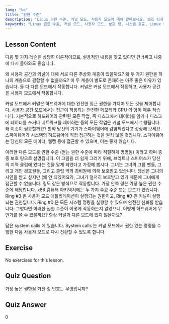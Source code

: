 ```yaml
---
lang: "ko"
title: "권한 수준"
description: "Linux 권한 수준, 커널 모드, 사용자 모드에 대해 알아보세요. 보호 링과 안전한 하드웨어 접근을 위한 시스템 호출을 이해하세요. Linux 여정을 시작하세요!"
keywords: "Linux 권한 수준, 커널 모드, 사용자 모드, 보호 링, 시스템 호출, Linux 보안, Linux 초보자, Linux 튜토리얼"
---
```


## Lesson Content

다음 몇 가지 레슨은 상당히 이론적이므로, 실용적인 내용을 찾고 있다면 건너뛰고 나중에 다시 돌아와도 좋습니다.

왜 사용자 공간과 커널에 대해 서로 다른 추상화 계층이 있을까요? 왜 두 가지 권한을 하나의 계층으로 결합할 수 없을까요? 이 두 계층이 별도로 존재하는 아주 좋은 이유가 있습니다. 둘 다 다른 모드에서 작동합니다. 커널은 커널 모드에서 작동하고, 사용자 공간은 사용자 모드에서 작동합니다.

커널 모드에서 커널은 하드웨어에 대한 완전한 접근 권한을 가지며 모든 것을 제어합니다. 사용자 공간 모드에서는 접근이 허용되는 안전한 메모리와 CPU 의 양이 매우 적습니다. 기본적으로 하드웨어와 관련된 모든 작업, 즉 디스크에서 데이터를 읽거나 디스크에 데이터를 쓰거나 네트워크를 제어하는 등의 모든 작업은 커널 모드에서 수행됩니다. 왜 이것이 필요할까요? 만약 당신의 기기가 스파이웨어에 감염되었다고 상상해 보세요. 스파이웨어가 시스템의 하드웨어에 직접 접근하는 것을 원치 않을 것입니다. 스파이웨어는 당신의 모든 데이터, 웹캠 등에 접근할 수 있으며, 이는 좋지 않습니다.

이러한 다른 모드를 권한 수준 (얻는 권한 수준에 따라 적절하게 명명됨) 이라고 하며 종종 보호 링으로 설명됩니다. 이 그림을 더 쉽게 그리기 위해, 브리트니 스피어스가 당신의 지역 클럽에 왔다는 것을 알게 되었다고 가정해 봅시다. 그녀는 그녀의 그룹 팬들, 그리고 개인 경호원들, 그리고 클럽 밖의 경비원에 의해 보호받고 있습니다. 당신은 그녀의 사인을 받고 싶지만 (왜 안 되겠어요?), 그녀가 철저히 보호받고 있기 때문에 그녀에게 접근할 수 없습니다. 링도 같은 방식으로 작동합니다. 가장 안쪽 링은 가장 높은 권한 수준에 해당합니다. x86 컴퓨터 아키텍처에는 두 가지 주요 수준 또는 모드가 있습니다. Ring #3 은 사용자 모드 애플리케이션이 실행되는 권한이고, Ring #0 은 커널이 실행되는 권한입니다. Ring #0 은 모든 시스템 명령을 실행할 수 있으며 완전한 신뢰를 받습니다. 그렇다면 이러한 권한 수준이 어떻게 작동하는지 알았으니, 어떻게 하드웨어에 무언가를 쓸 수 있을까요? 항상 커널과 다른 모드에 있지 않을까요?

답은 system calls 에 있습니다. System calls 는 커널 모드에서 권한 있는 명령을 수행한 다음 사용자 모드로 다시 전환할 수 있도록 합니다.

## Exercise

No exercises for this lesson.

## Quiz Question

가장 높은 권한을 가진 링 번호는 무엇입니까?

## Quiz Answer

0
